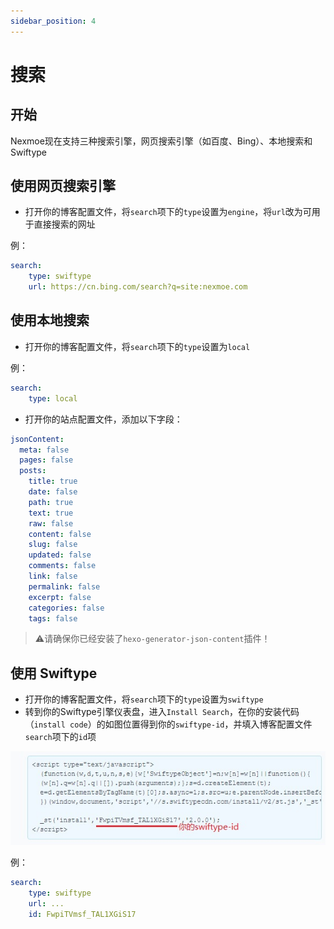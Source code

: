 ```yaml
---
sidebar_position: 4
---
```


# 搜索

## **开始**

Nexmoe现在支持三种搜索引擎，网页搜索引擎（如百度、Bing）、本地搜索和 Swiftype

## **使用网页搜索引擎**

- 打开你的博客配置文件，将`search`项下的`type`设置为`engine`，将`url`改为可用于直接搜索的网址

例：



```yaml
search: 
    type: swiftype
    url: https://cn.bing.com/search?q=site:nexmoe.com
```

## **使用本地搜索**

- 打开你的博客配置文件，将`search`项下的`type`设置为`local`

例：



```yaml
search: 
    type: local
```

- 打开你的站点配置文件，添加以下字段：

```yaml
jsonContent:
  meta: false
  pages: false
  posts:
    title: true 
    date: false 
    path: true 
    text: true
    raw: false
    content: false
    slug: false
    updated: false
    comments: false
    link: false
    permalink: false
    excerpt: false
    categories: false
    tags: false
```

> ⚠请确保你已经安装了`hexo-generator-json-content`插件！

## **使用 Swiftype**

- 打开你的博客配置文件，将`search`项下的`type`设置为`swiftype`
- 转到你的Swiftype引擎仪表盘，进入`Install Search`，在你的安装代码（`install code`）的如图位置得到你的`swiftype-id`，并填入博客配置文件`search`项下的`id`项

![img](search/a7d385bac726fa4ffcdc3c744e86ad1d127eedaf.jpeg)

例：

```yaml
search:
    type: swiftype
    url: ... 
    id: FwpiTVmsf_TAL1XGiS17
```

[
  ](https://docs.nexmoe.com/hexo-nexmoe/zhu-ti-pei-zhi/icon)
